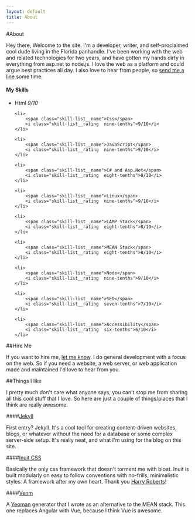 ```yaml
---
layout: default
title: About
---
```


#About

Hey there, Welcome to the site. I'm a developer, writer, and self-proclaimed
cool dude living in the Florida panhandle. I've been working with the web and
related technologies for two years, and have gotten my hands dirty in everything
from asp.net to node.js. I love the web as a platform and could argue best
practices all day. I also love to hear from people, so
[send me a line](/contact.html) some time.

#### My Skills

<ul class="skill-list  two-thirds  portable--one-whole">
    <li>
        <span class="skill-list__name">Html</span>
        <i class="skill-list__rating  nine-tenths">9/10</i>
    </li>

    <li>
        <span class="skill-list__name">Css</span>
        <i class="skill-list__rating  nine-tenths">9/10</i>
    </li>

    <li>
        <span class="skill-list__name">JavaScript</span>
        <i class="skill-list__rating  nine-tenths">9/10</i>
    </li>

    <li>
        <span class="skill-list__name">C# and Asp.Net</span>
        <i class="skill-list__rating  eight-tenths">8/10</i>
    </li>

    <li>
        <span class="skill-list__name">Linux</span>
        <i class="skill-list__rating  nine-tenths">9/10</i>
    </li>

    <li>
        <span class="skill-list__name">LAMP Stack</span>
        <i class="skill-list__rating  eight-tenths">8/10</i>
    </li>

    <li>
        <span class="skill-list__name">MEAN Stack</span>
        <i class="skill-list__rating  eight-tenths">8/10</i>
    </li>

    <li>
        <span class="skill-list__name">Node</span>
        <i class="skill-list__rating  nine-tenths">9/10</i>
    </li>

    <li>
        <span class="skill-list__name">SEO</span>
        <i class="skill-list__rating  seven-tenths">7/10</i>
    </li>

    <li>
        <span class="skill-list__name">Accessibility</span>
        <i class="skill-list__rating  six-tenths">6/10</i>
    </li>
</ul>


##Hire Me

If you want to hire me, [let me know](/contact.html). I do general development
with a focus on the web. So if you need a website, a web server, or web application
made and maintained I'd love to hear from you. 


##Things I like

I pretty much don't care what anyone says, you can't stop me from sharing 
all this cool stuff that I love. So here are just a couple of things/places 
that I think are really awesome.


####[Jekyll](http://jekyllrb.com)

First entry? Jekyll. It's a cool tool for creating content-driven websites, 
blogs, or whatever without the need for a database or some complex server-side 
setup. It's really neat, and what I'm using for the blog on this site.

####[Inuit CSS](https://github.com/csswizardry/inuit.css)

Basically the only css framework that doesn't torment me with bloat. Inuit
is built modularly on easy to follow conventions with no-frills, minimalistic
styles. A framework after my own heart. Thank you 
[Harry Roberts](http://csswizardry.com)!

####[Venm](https://github.com/jfelsinger/generator-venm)

A [Yeoman](http://yeoman.io/) generator that I wrote as an alternative to the 
MEAN stack. This one replaces Angular with Vue, because I think Vue is awesome.
